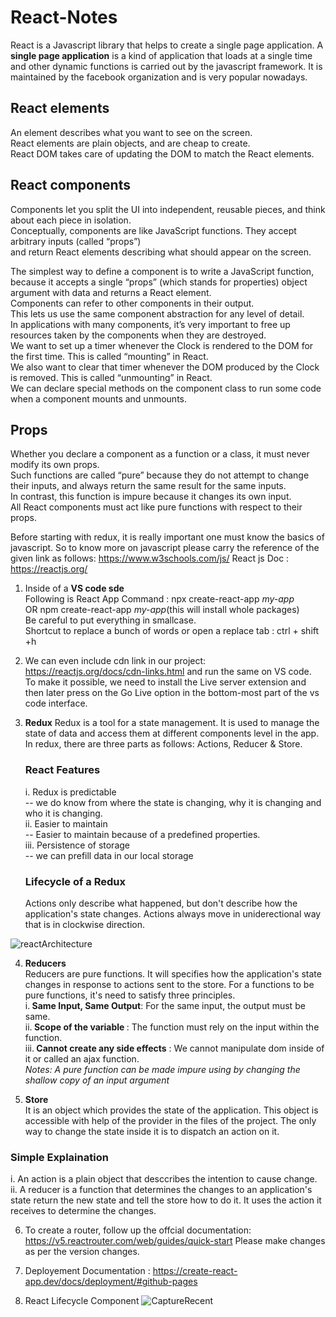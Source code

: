 # React-Notes
React is a Javascript library that helps to create a single page application. A <b>single page application</b> is a kind of application that loads at a single time and other dynamic functions is carried out by the javascript framework. It is maintained by the facebook organization and is very popular nowadays. 

## React elements
An element describes what you want to see on the screen.<br/>
React elements are plain objects, and are cheap to create. <br/>
React DOM takes care of updating the DOM to match the React elements.<br/>

## React components
Components let you split the UI into independent, reusable pieces, and think about each piece in isolation. <br/>
Conceptually, components are like JavaScript functions. They accept arbitrary inputs (called “props”) <br/>
and return React elements describing what should appear on the screen.<br/>

The simplest way to define a component is to write a JavaScript function,<br/>
because it accepts a single “props” (which stands for properties) object argument with data and returns a React element.<br/>
Components can refer to other components in their output.<br/>
This lets us use the same component abstraction for any level of detail.<br/>
In applications with many components, it’s very important to free up resources taken by the components when they are destroyed.<br/>
We want to set up a timer whenever the Clock is rendered to the DOM for the first time. This is called “mounting” in React.<br/>
We also want to clear that timer whenever the DOM produced by the Clock is removed. This is called “unmounting” in React.<br/>
We can declare special methods on the component class to run some code when a component mounts and unmounts.<br/>

## Props
Whether you declare a component as a function or a class, it must never modify its own props.<br/>
Such functions are called “pure” because they do not attempt to change their inputs, and always return the same result for the same inputs.<br/>
In contrast, this function is impure because it changes its own input.<br/>
All React components must act like pure functions with respect to their props.<br/>



Before starting with redux, it is really important one must know the basics of javascript. So to know more on javascript please carry the reference of the given link as follows: https://www.w3schools.com/js/
React js Doc : https://reactjs.org/

1. Inside of a
   <b> VS code sde</b><br>
   Following is React App Command : npx create-react-app <i>my-app</i><br> OR
   npm create-react-app <i>my-app</i>(this will install whole packages)<br>
   Be careful to put everything in smallcase.<br>
   Shortcut to replace a bunch of words or open a replace tab : ctrl + shift +h
2. We can even include cdn link in our project:
   https://reactjs.org/docs/cdn-links.html and run the same on VS code. </br>
   To make it possible, we need to install the Live server extension and then later press on the Go Live option in the bottom-most part of the vs code interface. <br>
3. <b>Redux</b>
   Redux is a tool for a state management. It is used to manage the state of data and access them at different components level in the app. In redux, there are three parts as follows: Actions, Reducer & Store.<br>
   <h3>React Features</h3>
   i. Redux is predictable<br>
         -- we do know from where the state is changing, why it is changing and who it is changing.<br>
   ii. Easier to maintain<br>
        -- Easier to maintain because of a predefined properties.<br>
   iii. Persistence of storage <br>
       -- we can prefill data in our local storage<br>
 
   <h3>Lifecycle of a Redux</h3>   
   <p>Actions only describe what happened, but don't describe how the application's state changes. Actions always move in uniderectional way that is in clockwise direction. <p>
   

![reactArchitecture](https://user-images.githubusercontent.com/96413187/198951659-9a73bceb-d901-42d1-b518-ac6659cc4e38.png)

   4. <b>Reducers</b><br/>
      Reducers are pure functions. It will specifies how the application's state changes in response to actions sent to the store. For a functions to be pure functions, it's need to satisfy three principles.<br/>
   i.<b> Same Input, Same Output</b>: For the same input, the output must be same.<br/>
   ii.<b> Scope of the variable </b>: The function must rely on the input within the function.<br/>
   iii.<b> Cannot create any side effects</b> :  We cannot manipulate dom inside of it or called an ajax function.<br/>
   <i>Notes: A pure function can be made impure using by changing the shallow copy of an input argument</i><br/>

   5. <b>Store</b><br/>
    It is an object which provides the state of the application. This object is accessible with help of the provider in the files of the project. The only way to change the state inside it is to dispatch an action on it.<br/>
   
   <h3>Simple Explaination</h3>
   i. An action is a plain object that desccribes the intention to cause change.<br/>
   ii. A reducer is a function that determines the changes to an application's state return the new state and tell the store how to do it. It uses the action it receives to determine the changes.
   
   6. To create a router, follow up the offcial documentation: https://v5.reactrouter.com/web/guides/quick-start
      Please make changes as per the version changes.
       
   7. Deployement Documentation :  https://create-react-app.dev/docs/deployment/#github-pages
   8. React Lifecycle Component
   ![CaptureRecent](https://user-images.githubusercontent.com/96413187/203803296-f8e6ca0c-90bb-4c7a-8228-da73c59eb643.PNG)
